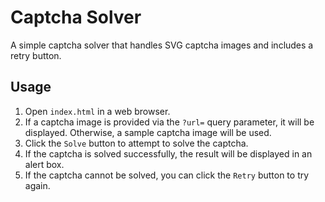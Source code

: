 # Captcha Solver

A simple captcha solver that handles SVG captcha images and includes a retry button.

## Usage

1. Open `index.html` in a web browser.
2. If a captcha image is provided via the `?url=` query parameter, it will be displayed. Otherwise, a sample captcha image will be used.
3. Click the `Solve` button to attempt to solve the captcha.
4. If the captcha is solved successfully, the result will be displayed in an alert box.
5. If the captcha cannot be solved, you can click the `Retry` button to try again.